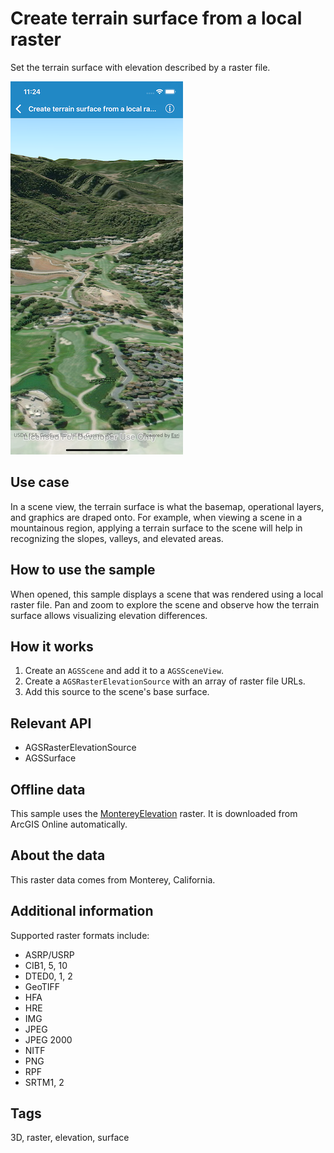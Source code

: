 # Create terrain surface from a local raster

Set the terrain surface with elevation described by a raster file.

![Create terrain from a local raster](create-terrain-from-a-local-raster.png)

## Use case

In a scene view, the terrain surface is what the basemap, operational layers, and graphics are draped onto. For example, when viewing a scene in a mountainous region, applying a terrain surface to the scene will help in recognizing the slopes, valleys, and elevated areas.

## How to use the sample

When opened, this sample displays a scene that was rendered using a local raster file. Pan and zoom to explore the scene and observe how the terrain surface allows visualizing elevation differences.

## How it works

1. Create an `AGSScene` and add it to a `AGSSceneView`.
2. Create a `AGSRasterElevationSource` with an array of raster file URLs.
3. Add this source to the scene's base surface.

## Relevant API

* AGSRasterElevationSource
* AGSSurface

## Offline data

This sample uses the [MontereyElevation](https://arcgisruntime.maps.arcgis.com/home/item.html?id=98092369c4ae4d549bbbd45dba993ebc) raster. It is downloaded from ArcGIS Online automatically.

## About the data

This raster data comes from Monterey, California.

## Additional information

 Supported raster formats include:

* ASRP/USRP
* CIB1, 5, 10
* DTED0, 1, 2
* GeoTIFF
* HFA
* HRE
* IMG
* JPEG
* JPEG 2000
* NITF
* PNG
* RPF
* SRTM1, 2

## Tags

3D, raster, elevation, surface

